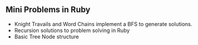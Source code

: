## Mini Problems in Ruby

  +  Knight Travails and Word Chains implement a BFS to generate solutions.
  +  Recursion solutions to problem solving in Ruby 
  +  Basic Tree Node structure
